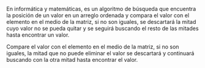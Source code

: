 En informática y matemáticas, es un algoritmo de búsqueda que encuentra la posición de un valor en un arreglo ordenada y compara el valor con el elemento en el medio de la matriz, si no son iguales, se descartará la mitad cuyo valor no se pueda quitar y se seguirá buscando el resto de las mitades hasta encontrar un valor.

Compare el valor con el elemento en el medio de la matriz, si no son iguales, la mitad que no puede eliminar el valor se descartará y continuará buscando con la otra mitad hasta encontrar el valor.
